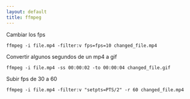 ```yaml
---
layout: default
title: ffmpeg
---
```


Cambiar los fps

    ffmpeg -i file.mp4 -filter:v fps=fps=10 changed_file.mp4

Convertir algunos segundos de un mp4 a gif

    ffmpeg -i file.mp4 -ss 00:00:02 -to 00:00:04 changed_file.gif

Subir fps de 30 a 60

    ffmpeg -i file.mp4 -filter:v "setpts=PTS/2" -r 60 changed_file.mp4

